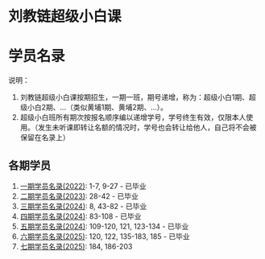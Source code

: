 # 刘教链超级小白课
# 学员名录

说明：
1. 刘教链超级小白课按期招生，一期一班，期号递增，称为：超级小白1期、超级小白2期、...（类似黄埔1期、黄埔2期、...）。
2. 超级小白班所有期次按报名顺序编以递增学号，学号终生有效，仅限本人使用。（发生未听课即转让名额的情况时，学号也会转让给他人，自己将不会被保留在名录上）

## 各期学员

1. [一期学员名录(2022)](202201.md): 1-7, 9-27 - 已毕业
2. [二期学员名录(2023)](202302.md): 28-42 - 已毕业
3. [三期学员名录(2024)](202403.md): 8, 43-82 - 已毕业
4. [四期学员名录(2024)](202404.md): 83-108 - 已毕业
5. [五期学员名录(2024)](202405.md): 109-120, 121, 123-134 - 已毕业
6. [六期学员名录(2025)](202506.md): 120, 122, 135-183, 185 - 已毕业
7. [七期学员名录(2025)](202507.md): 184, 186-203
